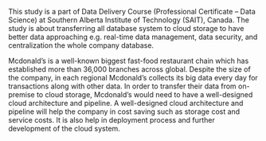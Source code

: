 This study is a part of Data Delivery Course (Professional Certificate – Data Science) at Southern Alberta Institute of Technology (SAIT), Canada. The study is about transferring all database system to cloud storage to have better data approaching e.g. real-time data management, data security, and centralization the whole company database.

Mcdonald’s is a well-known biggest fast-food restaurant chain which has established more than 36,000 branches across global. Despite the size of the company, in each regional Mcdonald’s collects its big data every day for transactions along with other data. In order to transfer their data from on-premise to cloud storage, Mcdonald’s would need to have a well-designed cloud architecture and pipeline. A well-designed cloud architecture and pipeline will help the company in cost saving such as storage cost and service costs. It is also help in deployment process and further development of the cloud system.
